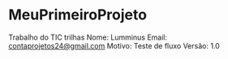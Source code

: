 # MeuPrimeiroProjeto
Trabalho do TIC trilhas
Nome: Lumminus
Email: contaprojetos24@gmail.com
Motivo: Teste de fluxo
Versão: 1.0
